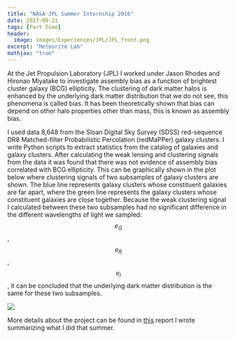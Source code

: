 ```yaml
---
title: "NASA JPL Summer Internship 2016"
date: 2017-09-21
tags: [Part Time]
header:
  image: images/Experiences/JPL/JPL_front.png
excerpt: "Meteorite Lab"
mathjax: "true"
---
```

At the Jet Propulsion Laboratory (JPL) I worked under Jason Rhodes and Hironao Miyatake to investigate assembly bias as a function of brightest cluster galaxy (BCG) ellipticity. The clustering of dark matter halos is enhanced by the underlying dark matter distribution that we do not see, this phenomena is called bias. It has been theoretically shown that bias can depend on other halo properties other than mass, this is known as assembly bias.

I used data 8,648 from the Sloan Digital Sky Survey (SDSS) red-sequence DR8 Matched-filter Probabilistic Percolation (redMaPPer) galaxy clusters. I write Python scripts to extract statistics from the catalog of galaxies and galaxy clusters. After calculating the weak lensing and clustering signals from the data it was found that there was not evidence of assembly bias correlated with BCG ellipticity. This can be graphically shown in the plot below where clustering signals of two subsamples of galaxy clusters are shown. The blue line represents galaxy clusters whose constituent galaxies are far apart, where the green line represents the galaxy clusters whose constituent galaxies are close together. Because the weak clustering signal I calculated between these two subsamples had no significant difference in the different wavelengths of light we sampled: $$e_G$$, $$e_R$$, $$e_I$$, it can be concluded that the underlying dark matter distribution is the same for these two subsamples.

<img src="{{ site.baseurl }}/images/Experiences/JPL/SixSubSamplePlotCorrectedEM.png">



More details about the project can be found in [this](https://drive.google.com/file/d/1sKP9kqtFVC72Ax0UybrYBXIOzsmCFdqK/view?usp=sharing) report I wrote summarizing what I did that summer.
